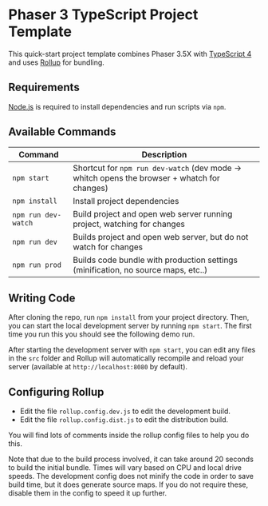 # Phaser 3 TypeScript Project Template

This quick-start project template combines Phaser 3.5X with [TypeScript 4](https://www.typescriptlang.org/) and uses [Rollup](https://rollupjs.org) for bundling.

## Requirements

[Node.js](https://nodejs.org) is required to install dependencies and run scripts via `npm`.

## Available Commands

| Command | Description |
|---------|-------------|
| `npm start` | Shortcut for `npm run dev-watch` (dev mode -> whitch opens the browser + whatch for changes) |
| `npm install` | Install project dependencies |
| `npm run dev-watch` | Build project and open web server running project, watching for changes |
| `npm run dev` | Builds project and open web server, but do not watch for changes |
| `npm run prod` | Builds code bundle with production settings (minification, no source maps, etc..) |

## Writing Code

After cloning the repo, run `npm install` from your project directory. Then, you can start the local development
server by running `npm start`. The first time you run this you should see the following demo run.

After starting the development server with `npm start`, you can edit any files in the `src` folder
and Rollup will automatically recompile and reload your server (available at `http://localhost:8080`
by default).

## Configuring Rollup

* Edit the file `rollup.config.dev.js` to edit the development build.
* Edit the file `rollup.config.dist.js` to edit the distribution build.

You will find lots of comments inside the rollup config files to help you do this.

Note that due to the build process involved, it can take around 20 seconds to build the initial bundle. Times will vary based on CPU and local drive speeds. The development config does not minify the code in order to save build time, but it does generate source maps. If you do not require these, disable them in the config to speed it up further.

